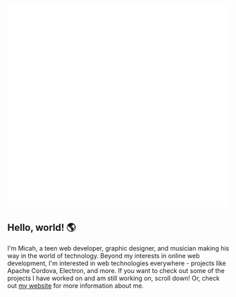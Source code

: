 [![GitHub metrics](https://github.com/micahlt/micahlt/blob/master/github-metrics.svg)](https://micahlindley.com)

## Hello, world! 🌎
I'm Micah, a teen web developer, graphic designer, and musician making his way in the world of technology.  Beyond my interests in online web development, I'm interested in web technologies everywhere - projects like Apache Cordova, Electron, and more.  If you want to check out some of the projects I have worked on and am still working on, scroll down!  Or, check out [my website](https://micahlindley.com) for more information about me.  

